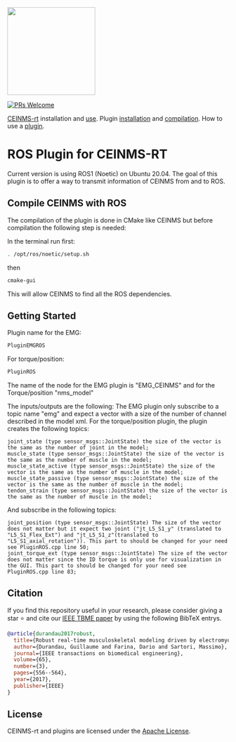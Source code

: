 <img src="https://encrypted-tbn0.gstatic.com/images?q=tbn:ANd9GcQ1vHDQMUcbXRoh_hAcOvHvIXIQVk2dtlak3QBu-KU_PnGjMAwr6yHy9VdkSe04BuIF9_w&usqp=CAU" width=200>

[![PRs Welcome](https://img.shields.io/badge/PRs-welcome-brightgreen.svg)]()

[CEINMS-rt]() installation and [use]().
Plugin [installation]() and [compilation](). How to use a [plugin]().

# ROS Plugin for CEINMS-RT

Current version is using ROS1 (Noetic) on Ubuntu 20.04. 
The goal of this plugin is to offer a way to transmit information of CEINMS from and to ROS.

## Compile CEINMS with ROS

The compilation of the plugin is done in CMake like CEINMS but before compilation the following step is needed:

In the terminal run first:
``` bash
. /opt/ros/noetic/setup.sh
```

then
``` bash
cmake-gui
```
This will allow CEINMS to find all the ROS dependencies.

## Getting Started

Plugin name for the EMG:
``` xml
PluginEMGROS
```

For torque/position:
``` xml
PluginROS
```

The name of the node for the EMG plugin is "EMG_CEINMS" and for the Torque/position "nms_model"

The inputs/outputs are the following:
The EMG plugin only subscribe to a topic name "emg" and expect a vector with a size of the number of channel described in the model xml.
For the torque/position plugin, the plugin creates the following topics:

    joint_state (type sensor_msgs::JointState) the size of the vector is the same as the number of joint in the model;
    muscle_state (type sensor_msgs::JointState) the size of the vector is the same as the number of muscle in the model;
    muscle_state_active (type sensor_msgs::JointState) the size of the vector is the same as the number of muscle in the model;
    muscle_state_passive (type sensor_msgs::JointState) the size of the vector is the same as the number of muscle in the model;
    tendon_strain (type sensor_msgs::JointState) the size of the vector is the same as the number of muscle in the model;

And subscribe in the following topics:

    joint_position (type sensor_msgs::JointState) The size of the vector does not matter but it expect two joint ("jt_L5_S1_y" (translated to "L5_S1_Flex_Ext") and "jt_L5_S1_z"(translated to "L5_S1_axial_rotation")). This part to should be changed for your need see PluginROS.cpp line 50;
    joint_torque_ext (type sensor_msgs::JointState) The size of the vector does not matter since the ID torque is only use for visualization in the GUI. This part to should be changed for your need see PluginROS.cpp line 83;

## Citation

If you find this repository useful in your research, please consider giving a star ⭐ and cite our [IEEE TBME paper](https://spiral.imperial.ac.uk/bitstream/10044/1/48309/2/durandau%202017.pdf) by using the following BibTeX entrys.

```BibTeX
@article{durandau2017robust,
  title={Robust real-time musculoskeletal modeling driven by electromyograms},
  author={Durandau, Guillaume and Farina, Dario and Sartori, Massimo},
  journal={IEEE transactions on biomedical engineering},
  volume={65},
  number={3},
  pages={556--564},
  year={2017},
  publisher={IEEE}
}
```

## License

CEINMS-rt and plugins are licensed under the [Apache License](LICENSE).

